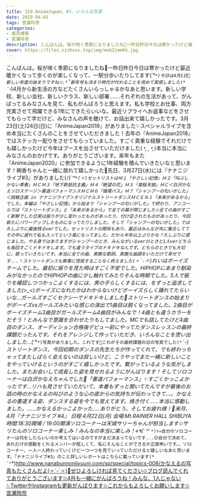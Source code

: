 ```yaml
---
title: 159.AnimeJapan、#3、いろんな写真
date: 2019-04-01
tags: 宮瀬玲奈
categories: 
- 成员博客
- 宮瀬玲奈
description: こんばんは。桜が咲く季節になりましたね🌸一昨日昨日今日は寒かったけど最近暖かくなって歩くのが楽しくなって、一駅分歩いたりしてます(*´°`*)今日は4月1日🌸新しい年度の始まりですね✩.*˚新年号も決まり時代が...
cover: https://files.zzzhxxx.top/img/mob2jmmKk.jpg 
---
```


こんばんは。桜が咲く季節になりましたね🌸一昨日昨日今日は寒かったけど最近暖かくなって歩くのが楽しくなって、一駅分歩いたりしてます(*´°`*)今日は4月1日🌸新しい年度の始まりですね✩.*˚新年号も決まり時代が代わることを改めて実感しました(*´ｰ`*)4月から新生活の方などたくさんいらっしゃるかなあと思います。新しい学校、新しい会社、新しいクラス、新しい部署.......それぞれの生活があって、がんばってるみなさんを見て、私もがんばろうと思えます。私も学校とお仕事、両方充実させて飛躍できる1年にできたらいいな。最近リプライへお返事などをさせてもらって字だけど、みなさんの声を聴けて、お話出来て嬉しかったです。3月23日(土)24日(日)に『AnimeJapan2019』がありました✨スペシャルライブを含め本当にたくさんのことをさせていただきました！去年の『AnimeJapan2018』ではステッカー配りをさせてもらっていました。すごく貴重な経験でそれだけでも嬉しかったけど今年はブースを出させていただけました‪(  •̥ ˍ •̥  )‬本当に本当にみなさんのおかげです。ありがとうございます。来年もまた『AnimeJapan2020』に参加できるように1年経験を積んでいきたいなと思います！絢香ちゃんと一緒に居れて嬉しかった💓先日、3月27日(水)には『ナナニジライブ#3』がありました(ﾉ)*´꒳`*(ヾ)セットリストはＭ１「やさしい記憶」Ｍ２「叫ぶしかない青春」ＭＣＭ３「地下鉄抵抗主義」Ｍ４「絶望の花」Ｍ５「韋駄天娘」ＭＣ＜白沢かなえソロステージ＞書道パフォーマンスＭＣＭ６「循環バス」Ｍ７「シャンプーの匂いがした」＜挑戦企画 in ナナニジライブ＞オリジナルストリートダンスＭＣＥＮ１「未来があるから」でした。本編は「やさしい記憶」から始まり「シャンプーの匂いがした」で終わり、アンコールでは「ストリートダンス」と「未来があるから」で全ての幕が閉じました✩全ての曲がすごく新鮮でした😊実は振りが少し変わったものがあったり、付け足されたものがあったり、今回新たにパワーアップしたものになってたりしました。そして「シャンプーの匂いがした」では久しぶりに最後残るverでした。セットリストの関係もあり、最近はみんなが先に集合しててその中に遅れて私も入ってという風になってました。だから半年以上ぶりかな？久しぶりに感じました。やる身ではありますがシャンプーのとき、みんながいるverのときと1人verどちらも毎回すごくドキドキします。でも違うタイプのドキドキなんです。どちらのときでも大切に。歌っていきたいです。本当に全ての曲、素敵な歌詞、素敵な曲調をいただけて幸せです...！ストリートダンスも無事に怪我することなく終えました(〃´-`〃)れいはボーイズチームでした。最初に振りを見た時はすごく不安でした。HIPHOPにあまり馴染みがなかったのでHIPHOPの曲に少し触れてみたりそんな時期でした。5人で振りを確認しつつかっこよくするには、男の子らしくするには、をずっと追求してました(>_<)ボーイズになれたかはわからないけどボーイズらしく踊れてたらいいな...ガールズすごくセクシーでドキドキしました💓ストリートダンスの始まりがボーイズvsガールズみたいな感じの演出で1曲目は鋭くなってました。2曲目がボーイズチーム3曲目がガールズチーム4曲目がみんなで！4曲とも違うカラーをだそう！とみんなで意識を合わせたりもしてました。MCでも話してたけど4曲目のダンス、オーディション合格後デビュー前にやってたダンスレッスンの最終課題だったんです。それをアレンジして作っていただき、いろんなことを思い出しました...(*´°`*)写真がありました。これです🎉これがその最終課題の日の写真でした(*´ｰ`*)ストリートダンス、今回初期のダンスの先生たちが作ってくれて、でも終わっちゃってまたしばらく会えないのは寂しいけど、こうやってまた一緒に新しいことをやっていけるというのがすごく嬉しかったです。繋がっているような気がしました。またお会いして成長した姿を見せれるようにがんばります！そしてソロコーナーは白沢かなえちゃんでした🌷「書道パフォーマンス」✨すごくかっこよかったです...リハも見させていただいて、本番もずっと聞いてたんですが最後のお話の時のかなえるの叫びのような心の底からの気持ちが伝わってきて、、。かなえるの書道する姿、ダンスする姿を今でも覚えてます。焼き付く......本当に感動しました。......かなえるかっこよかった.....ありがとう。そしてお疲れ様！💓来月、4月『ナナニジライブ #4』
日程:4月22日(月)
会場:Mt.RAINIER HALL SHIBUYA
時間:18:30開場 / 19:00開演ソロコーナーは天城サリーちゃんが担当します✩サリたんのソロコーナー楽しみ！みんなの本当に楽しみ！«٩(*´ ꒳ `*)۶»自分のソロコーナーは何をしたらいいのか考えてはいるのですがまだ決まってないです...😥自分で決めて、あれだけの感動をくれるメンバーが眩しくて、私にそんなことができるか正直怖いです。。ソロコーナー、一人一人終わっていくけど一つ一つを見ていっていただけると嬉しいなあと思います。『ナナニジライブ#3』のこと詳しいレポートはこちらに載っています(*´°`*)http://www.nanabunnonijyuuni.com/sp/special/topics-008/かなえるの写真もたくさんだよ(〃´-`〃)💓ぜひよろしければ見てください✩ブログ読んでくれてありがとうございます✩4月も一緒にがんばろうね！みんな、1人じゃない✨TwitterやInstagramも更新がんばります✩これからもよろしくお願いします✩宮瀬玲奈


